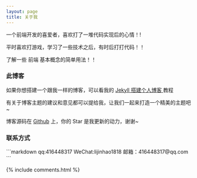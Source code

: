 ```yaml
---
layout: page
title: 关于我 
---
```

一个前端开发的喜爱者，喜欢打了一堆代码实现后的心情！!
<p>
平时喜欢打游戏，学习了一些技术之后，有时后打打代码！！
<p>
了解一些 前端 基本概念的简单用法！！

<p>

<h3> 此博客 </h3>  
<p>

如果你想搭建一个跟我一样的博客，可以看我的 
<a href="/2016/10/jekyll_tutorials1/"> Jekyll 搭建个人博客 </a>
教程

<p>

有关于博客主题的建议和意见都可以提给我，让我们一起来打造一个精美的主题吧~ 

<p> 

博客源码在 <a target="_blank" href='https://github.com/haihun/haihun.github.io/'>Github</a> 上，你的 Star 是我更新的动力，谢谢~

<h3> 联系方式 </h3> 
```markdown
qq:416448317
WeChat:lijinhao1818
邮箱：416448317@qq.com
```

{% include comments.html %}

